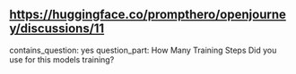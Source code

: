 ## https://huggingface.co/prompthero/openjourney/discussions/11

contains_question: yes
question_part: How Many Training Steps Did you use for this models training?